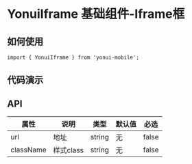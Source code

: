 # YonuiIframe 基础组件-Iframe框
## 如何使用

```
import { YonuiIframe } from 'yonui-mobile';

```

## 代码演示


## API

属性 | 说明 | 类型 | 默认值 | 必选
----|-----|------|------|------
url | 地址 | string | 无 | false
className | 样式class | string | 无 | false

